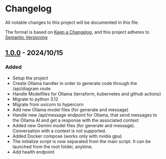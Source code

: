 # Changelog

All notable changes to this project will be documented in this file.

The format is based on [Keep a Changelog](https://keepachangelog.com/en/1.0.0/),
and this project adheres to [Semantic Versioning](https://semver.org/spec/v2.0.0.html)

## [1.0.0] - 2024/10/15

### Added

 - Setup the project
 - Create Ollama handler in order to generate code through the /api/diagram route
 - Handle Modelfiles for Ollama (terraform, kubernetes and github actions)
 - Migrate to python 3.12
 - Migrate from uvicorn to hypercorn
 - Add new Ollama model files (for generate and message)
 - Handle new /api/message endpoint for Ollama, that send messages to the Ollama AI and get a response with the associated context
 - Added new Gemini model files (for generate and message). Conversation with a context is not supported.
 - Added Docker compose (works only with nvidia gpu)
 - The initialize script is now separated from the main script. It can be launched from the root folder, anytime.
 - Add health endpoint

[1.0.0]: https://github.com/ditrit/leto-modelizer-ai-proxy/blob/main/changelog.md#1.0.0

